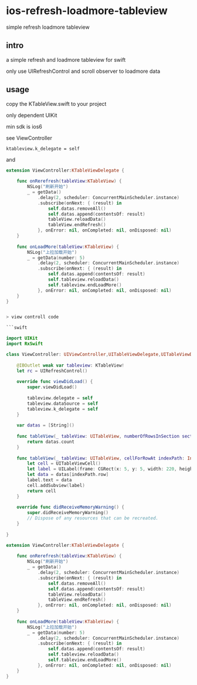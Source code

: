 # ios-refresh-loadmore-tableview
simple refresh loadmore tableview

## intro
a simple refresh and loadmore tableview for swift

only use UIRefreshControl and scroll observer to loadmore data

## usage

copy the KTableView.swift to your project

only dependent UIKit

min sdk is ios6

see ViewController 

`ktableview.k_delegate = self`

and

```swift
extension ViewController:KTableViewDelegate {
    
    func onRerefresh(tableView:KTableView) {
        NSLog("刷新开始")
        _ = getData()
            .delay(2, scheduler: ConcurrentMainScheduler.instance)
            .subscribe(onNext: { (result) in
                self.datas.removeAll()
                self.datas.append(contentsOf: result)
                tableView.reloadData()
                tableView.endRefresh()
            }, onError: nil, onCompleted: nil, onDisposed: nil)
    }
    
    func onLoadMore(tableView:KTableView) {
        NSLog("上拉加载开始")
        _ = getData(number: 5)
            .delay(2, scheduler: ConcurrentMainScheduler.instance)
            .subscribe(onNext: { (result) in
                self.datas.append(contentsOf: result)
                self.tableview.reloadData()
                self.tableview.endLoadMore()
            }, onError: nil, onCompleted: nil, onDisposed: nil)
    }
}
```

```swift

> view controll code 

```swift

import UIKit
import RxSwift

class ViewController: UIViewController,UITableViewDelegate,UITableViewDataSource {
    
    @IBOutlet weak var tableview: KTableView!
    let rc = UIRefreshControl()
    
    override func viewDidLoad() {
        super.viewDidLoad()
        
        tableview.delegate = self
        tableview.dataSource = self
        tableview.k_delegate = self
    }
    
    var datas = [String]()
    
    func tableView(_ tableView: UITableView, numberOfRowsInSection section: Int) -> Int {
        return datas.count
    }
    
    func tableView(_ tableView: UITableView, cellForRowAt indexPath: IndexPath) -> UITableViewCell {
        let cell = UITableViewCell()
        let label = UILabel(frame: CGRect(x: 5, y: 5, width: 220, height: 30))
        let data = datas[indexPath.row]
        label.text = data
        cell.addSubview(label)
        return cell
    }
    
    override func didReceiveMemoryWarning() {
        super.didReceiveMemoryWarning()
        // Dispose of any resources that can be recreated.
    }
    
}

extension ViewController:KTableViewDelegate {
    
    func onRerefresh(tableView:KTableView) {
        NSLog("刷新开始")
        _ = getData()
            .delay(2, scheduler: ConcurrentMainScheduler.instance)
            .subscribe(onNext: { (result) in
                self.datas.removeAll()
                self.datas.append(contentsOf: result)
                tableView.reloadData()
                tableView.endRefresh()
            }, onError: nil, onCompleted: nil, onDisposed: nil)
    }
    
    func onLoadMore(tableView:KTableView) {
        NSLog("上拉加载开始")
        _ = getData(number: 5)
            .delay(2, scheduler: ConcurrentMainScheduler.instance)
            .subscribe(onNext: { (result) in
                self.datas.append(contentsOf: result)
                self.tableview.reloadData()
                self.tableview.endLoadMore()
            }, onError: nil, onCompleted: nil, onDisposed: nil)
    }
}

```
